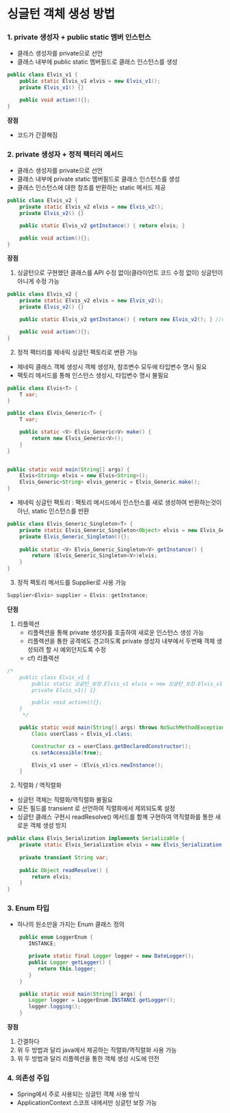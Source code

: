 # 싱글턴 객체 생성 방법
### 1. private 생성자 + public static 멤버 인스턴스
* 클래스 생성자를 private으로 선언
* 클래스 내부에 public static 멤버필드로 클래스 인스턴스를 생성
```java
public class Elvis_v1 {
    public static Elvis_v1 elvis = new Elvis_v1();
    private Elvis_v1() {}

    public void action(){};
}
```
**장점**
* 코드가 간결해짐

### 2. private 생성자 + 정적 팩터리 메서드
* 클래스 생성자를 private으로 선언
* 클래스 내부에 private static 멤버필드로 클래스 인스턴스를 생성
* 클래스 인스턴스에 대한 참조를 반환하는 static 메서드 제공
```java
public class Elvis_v2 {
    private static Elvis_v2 elvis = new Elvis_v2();
    private Elvis_v2() {}

    public static Elvis_v2 getInstance() { return elvis; }

    public void action(){};
}

```

**장점**
1. 싱글턴으로 구현했던 클래스를 API 수정 없이(클라이언트 코드 수정 없이) 싱글턴이 아니게 수정 가능
```java
public class Elvis_v2 {
    private static Elvis_v2 elvis = new Elvis_v2();
    private Elvis_v2() {}

    public static Elvis_v2 getInstance() { return new Elvis_v2(); } //return elvis;

    public void action(){};
}
```
2. 정적 팩터리를 제네릭 싱글턴 팩토리로 변환 가능
* 제네릭 클래스 객체 생성시 객체 생성자, 참조변수 모두에 타입변수 명시 필요
* 팩토리 메서드를 통해 인스턴스 생성시, 타입변수 명시 불필요 
```java
public class Elvis<T> {
    T var;
}

public class Elvis_Generic<T> {
    T var;

    public static <V> Elvis_Generic<V> make() {
        return new Elvis_Generic<V>();
    }
}


public static void main(String[] args) {
    Elvis<String> elvis = new Elvis<String>();
    Elvis_Generic<String> elvis_generic = Elvis_Generic.make();
}
```
* 제네릭 싱글턴 팩토리 : 팩토리 메서드에서 인스턴스를 새로 생성하여 반환하는것이 아닌, static 인스턴스를 반환
```java
public class Elvis_Generic_Singleton<T> {
    private static Elvis_Generic_Singleton<Object> elvis = new Elvis_Generic_Singleton<>();
    private Elvis_Generic_Singleton(){};
    
    public static <V> Elvis_Generic_Singleton<V> getInstance() {
        return (Elvis_Generic_Singleton<V>)elvis;
    }
}
```

3. 정적 팩토리 메서드를 Supplier로 사용 가능
```java
Supplier<Elvis> supplier = Elvis::getInstance;
```
**단점**
1. 리플렉션
    * 리플렉션을 통해 private 생성자를 호출하여 새로운 인스턴스 생성 가능
    * 리플렉션을 통한 공격에도 견고하도록 private 생성자 내부에서 두번째 객체 생성되려 할 시 예외던지도록 수정
    * cf) 리플렉션
```java
/*
    public class Elvis_v1 {
        public static 싱글턴_보장.Elvis_v1 elvis = new 싱글턴_보장.Elvis_v1();
        private Elvis_v1() {}

        public void action(){};
    }
     */

    public static void main(String[] args) throws NoSuchMethodException, IllegalAccessException, InvocationTargetException, InstantiationException {
        Class userClass = Elvis_v1.class;

        Constructor cs = userClass.getDeclaredConstructor();
        cs.setAccessible(true);

        Elvis_v1 user = (Elvis_v1)cs.newInstance();
    }
```
2. 직렬화 / 역직렬화
* 싱글턴 객체는 직렬화/역직렬화 불필요
* 모든 필드를 transient 로 선언하여 직렬화에서 제외되도록 설정
* 싱글턴 클래스 구현시 readResolve() 메서드를 함꼐 구현하여 역직렬화를 통한 새로운 객체 생성 방지
```java
public class Elvis_Serialization implements Serializable {
    private static Elvis_Serialization elvis = new Elvis_Serialization();
    
    private transient String var;
    
    public Object readResolve() {
        return elvis;
    }
}
``` 

### 3. Enum 타입
* 하나의 원소만을 가지는 Enum 클래스 정의
```java
	public enum LoggerEnum {
	   INSTANCE;

	   private static final Logger logger = new DateLogger();
	   public Logger getLogger() {
	      return this.logger;
	   }
	}

	public static void main(String[] args) {
	   Logger logger = LoggerEnum.INSTANCE.getLogger();
	   logger.logging();
	}
```
**장점**
1. 간결하다
2. 위 두 방법과 달리 java에서 제공하는 직렬화/역직렬화 사용 가능
3. 위 두 방법과 달리 리플렉션을 통한 객체 생성 시도에 안전

### 4. 의존성 주입
* Spring에서 주로 사용되는 싱글턴 객체 사용 방식
* ApplicationContext 스코프 내에서만 싱글턴 보장 가능